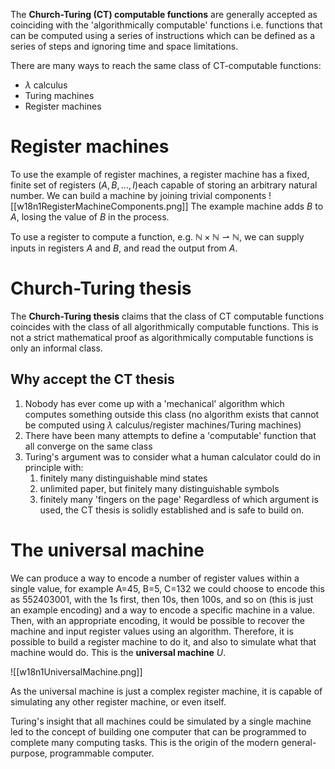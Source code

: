 The **Church-Turing (CT) computable functions** are generally accepted as coinciding with the 'algorithmically computable' functions i.e. functions that can be computed using a series of instructions which can be defined as a series of steps and ignoring time and space limitations.

There are many ways to reach the same class of CT-computable functions:
- $\lambda$ calculus
- Turing machines
- Register machines

# Register machines
To use the example of register machines, a register machine has a fixed, finite set of registers ($A,B,...,I$)each capable of storing an arbitrary natural number.
We can build a machine by joining trivial components
![[w18n1RegisterMachineComponents.png]]
The example machine adds $B$ to $A$, losing the value of $B$ in the process.

To use a register to compute a function, e.g. $\mathbb{N}\times\mathbb{N}\rightharpoonup\mathbb{N}$,  we can supply inputs in registers $A$ and $B$, and read the output from $A$.

# Church-Turing thesis
The **Church-Turing thesis** claims that the class of CT computable functions coincides with the class of all algorithmically computable functions.
This is not a strict mathematical proof as algorithmically computable functions is only an informal class.

## Why accept the CT thesis
1. Nobody has ever come up with a 'mechanical' algorithm which computes something outside this class (no algorithm exists that cannot be computed using $\lambda$ calculus/register machines/Turing machines)
2. There have been many attempts to define a 'computable' function that all converge on the same class
3. Turing's argument was to consider what a human calculator could do in principle with:
	1. finitely many distinguishable mind states
	2. unlimited paper, but finitely many distinguishable symbols
	3. finitely many 'fingers on the page'
Regardless of which argument is used, the CT thesis is solidly established and is safe to build on.

# The universal machine
We can produce a way to encode a number of register values within a single value, for example A=45, B=5, C=132 we could choose to encode this as 552403001, with the 1s first, then 10s, then 100s, and so on (this is just an example encoding) and a way to encode a specific machine in a value.
Then, with an appropriate encoding, it would be possible to recover the machine and input register values using an algorithm.
Therefore, it is possible to build a register machine to do it, and also to simulate what that machine would do.
This is the **universal machine** $U$.

![[w18n1UniversalMachine.png]]

As the universal machine is just a complex register machine, it is capable of simulating any other register machine, or even itself.

Turing's insight that all machines could be simulated by a single machine led to the concept of building one computer that can be programmed to complete many computing tasks. This is the origin of the modern general-purpose, programmable computer.